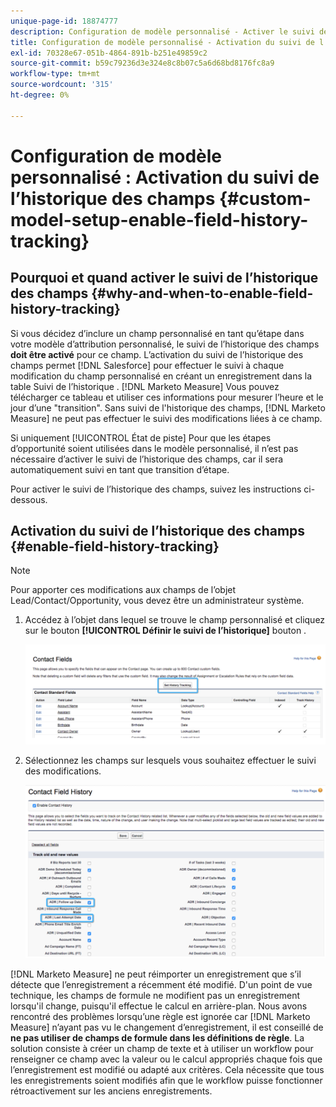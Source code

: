 ```yaml
---
unique-page-id: 18874777
description: Configuration de modèle personnalisé - Activer le suivi de l’historique des champs - [!DNL Marketo Measure] - Documentation du produit
title: Configuration de modèle personnalisé - Activation du suivi de l’historique des champs
exl-id: 70328e67-051b-4864-891b-b251e49859c2
source-git-commit: b59c79236d3e324e8c8b07c5a6d68bd8176fc8a9
workflow-type: tm+mt
source-wordcount: '315'
ht-degree: 0%

---
```


# Configuration de modèle personnalisé : Activation du suivi de l’historique des champs {#custom-model-setup-enable-field-history-tracking}

## Pourquoi et quand activer le suivi de l’historique des champs {#why-and-when-to-enable-field-history-tracking}

Si vous décidez d’inclure un champ personnalisé en tant qu’étape dans votre modèle d’attribution personnalisé, le suivi de l’historique des champs **doit être activé** pour ce champ. L’activation du suivi de l’historique des champs permet [!DNL Salesforce] pour effectuer le suivi à chaque modification du champ personnalisé en créant un enregistrement dans la table Suivi de l’historique . [!DNL Marketo Measure] Vous pouvez télécharger ce tableau et utiliser ces informations pour mesurer l’heure et le jour d’une &quot;transition&quot;. Sans suivi de l&#39;historique des champs, [!DNL Marketo Measure] ne peut pas effectuer le suivi des modifications liées à ce champ.

Si uniquement [!UICONTROL État de piste] Pour que les étapes d’opportunité soient utilisées dans le modèle personnalisé, il n’est pas nécessaire d’activer le suivi de l’historique des champs, car il sera automatiquement suivi en tant que transition d’étape.

Pour activer le suivi de l’historique des champs, suivez les instructions ci-dessous.

## Activation du suivi de l’historique des champs {#enable-field-history-tracking}

>[!NOTE]
>
>Pour apporter ces modifications aux champs de l’objet Lead/Contact/Opportunity, vous devez être un administrateur système.

1. Accédez à l’objet dans lequel se trouve le champ personnalisé et cliquez sur le bouton **[!UICONTROL Définir le suivi de l’historique]** bouton .

   ![](assets/1.png)

1. Sélectionnez les champs sur lesquels vous souhaitez effectuer le suivi des modifications.

   ![](assets/2.png)

[!DNL Marketo Measure] ne peut réimporter un enregistrement que s’il détecte que l’enregistrement a récemment été modifié. D&#39;un point de vue technique, les champs de formule ne modifient pas un enregistrement lorsqu&#39;il change, puisqu&#39;il effectue le calcul en arrière-plan. Nous avons rencontré des problèmes lorsqu’une règle est ignorée car [!DNL Marketo Measure] n’ayant pas vu le changement d’enregistrement, il est conseillé de **ne pas utiliser de champs de formule dans les définitions de règle**. La solution consiste à créer un champ de texte et à utiliser un workflow pour renseigner ce champ avec la valeur ou le calcul appropriés chaque fois que l’enregistrement est modifié ou adapté aux critères. Cela nécessite que tous les enregistrements soient modifiés afin que le workflow puisse fonctionner rétroactivement sur les anciens enregistrements.
